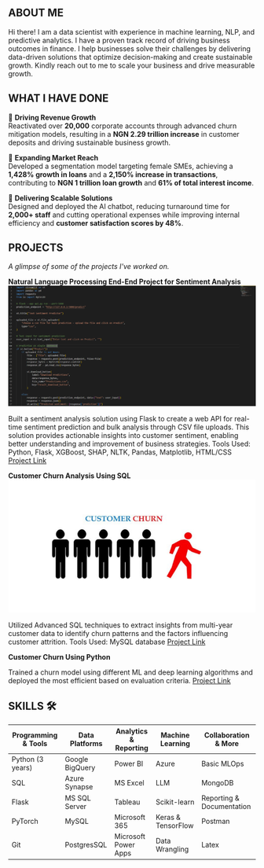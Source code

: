## ABOUT ME

Hi there! I am a data scientist with experience in machine learning, NLP, and predictive analytics. I have a proven track record of driving business outcomes in finance. I help businesses solve their challenges by delivering data-driven solutions that optimize decision-making and create sustainable growth. Kindly reach out to me to scale your business and drive measurable growth.

## WHAT I HAVE DONE 

🌟 **Driving Revenue Growth**  
Reactivated over **20,000** corporate accounts through advanced churn mitigation models, resulting in a **NGN 2.29 trillion increase** in customer deposits and driving sustainable business growth.

🌟 **Expanding Market Reach**  
Developed a segmentation model targeting female SMEs, achieving a **1,428% growth in loans** and a **2,150% increase in transactions**, contributing to **NGN 1 trillion loan growth** and **61% of total interest income**.

🌟 **Delivering Scalable Solutions**  
Designed and deployed the AI chatbot, reducing turnaround time for **2,000+ staff** and cutting operational expenses while improving internal efficiency and **customer satisfaction scores by 48%**.

## PROJECTS 

*A glimpse of some of the projects I've worked on.*

**Natural Language Processing End-End Project for Sentiment Analysis**
![image](image.png)

Built a sentiment analysis solution using Flask to create a web API for real-time sentiment prediction and bulk analysis through CSV file uploads. This solution provides actionable insights into customer sentiment, enabling better understanding and improvement of business strategies.
Tools Used: Python, Flask, XGBoost, SHAP, NLTK, Pandas, Matplotlib, HTML/CSS
[Project Link](https://github.com/Premee12/NLP-sentiment-analysis-prediction.git)

**Customer Churn Analysis Using SQL**
![image](customer-churn-image.jpg)

Utilized Advanced SQL techniques to extract insights from multi-year customer data to identify churn patterns and the factors influencing customer attrition.
Tools Used: MySQL database
[Project Link](https://github.com/Premee12/Tel-Customer-Churn-SQL-Project.git)

**Customer Churn Using Python**

Trained a churn model using different ML and deep learning algorithms and deployed the most efficient based on evaluation criteria. 
[Project Link](https://github.com/Premee12/Churn_project.git)

## SKILLS 🛠️

| Programming & Tools       | Data Platforms           | Analytics & Reporting  | Machine Learning       | Collaboration & More         |
|----------------------------|--------------------------|-------------------------|-------------------------|-------------------------------|
| Python (3 years)          | Google BigQuery         | Power BI               | Azure                  | Basic MLOps                  |
| SQL                       | Azure Synapse           | MS Excel               | LLM                    | MongoDB                      |
| Flask                     | MS SQL Server           | Tableau                | Scikit-learn           | Reporting & Documentation    |
| PyTorch                   | MySQL                   | Microsoft 365          | Keras & TensorFlow     | Postman                      |
| Git                       | PostgresSQL             | Microsoft Power Apps   | Data Wrangling         | Latex                         |
